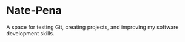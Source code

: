 # Nate-Pena
A space for testing Git, creating projects, and improving my software development skills.
